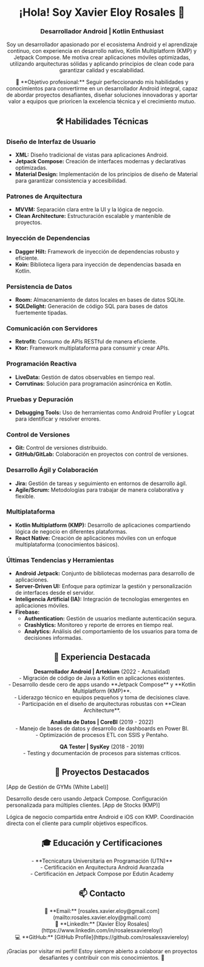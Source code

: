 <h1 align="center">¡Hola! Soy Xavier Eloy Rosales 👋</h1> 
<h3 align="center">Desarrollador Android | Kotlin Enthusiast</h3>

<p align="center"> Soy un desarrollador apasionado por el ecosistema Android y el aprendizaje continuo, con experiencia en desarrollo nativo, Kotlin Multiplatform (KMP) y Jetpack Compose. Me motiva crear aplicaciones móviles optimizadas, utilizando arquitecturas sólidas y aplicando principios de clean code para garantizar calidad y escalabilidad. </p> <p align="center"> 🎯 **Objetivo profesional:** Seguir perfeccionando mis habilidades y conocimientos para convertirme en un desarrollador Android integral, capaz de abordar proyectos desafiantes, diseñar soluciones innovadoras y aportar valor a equipos que prioricen la excelencia técnica y el crecimiento mutuo. </p>

<h2 align="center">🛠️ Habilidades Técnicas</h2>

<h3>Diseño de Interfaz de Usuario</h3>
<ul>
  <li><strong>XML:</strong> Diseño tradicional de vistas para aplicaciones Android.</li>
  <li><strong>Jetpack Compose:</strong> Creación de interfaces modernas y declarativas optimizadas.</li>
  <li><strong>Material Design:</strong> Implementación de los principios de diseño de Material para garantizar consistencia y accesibilidad.</li>
</ul>

<h3>Patrones de Arquitectura</h3>
<ul>
  <li><strong>MVVM:</strong> Separación clara entre la UI y la lógica de negocio.</li>
  <li><strong>Clean Architecture:</strong> Estructuración escalable y mantenible de proyectos.</li>
</ul>

<h3>Inyección de Dependencias</h3>
<ul>
  <li><strong>Dagger Hilt:</strong> Framework de inyección de dependencias robusto y eficiente.</li>
  <li><strong>Koin:</strong> Biblioteca ligera para inyección de dependencias basada en Kotlin.</li>
</ul>

<h3>Persistencia de Datos</h3>
<ul>
  <li><strong>Room:</strong> Almacenamiento de datos locales en bases de datos SQLite.</li>
  <li><strong>SQLDelight:</strong> Generación de código SQL para bases de datos fuertemente tipadas.</li>
</ul>

<h3>Comunicación con Servidores</h3>
<ul>
  <li><strong>Retrofit:</strong> Consumo de APIs RESTful de manera eficiente.</li>
  <li><strong>Ktor:</strong> Framework multiplataforma para consumir y crear APIs.</li>
</ul>

<h3>Programación Reactiva</h3>
<ul>
  <li><strong>LiveData:</strong> Gestión de datos observables en tiempo real.</li>
  <li><strong>Corrutinas:</strong> Solución para programación asincrónica en Kotlin.</li>
</ul>

<h3>Pruebas y Depuración</h3>
<ul>
  <li><strong>Debugging Tools:</strong> Uso de herramientas como Android Profiler y Logcat para identificar y resolver errores.</li>
</ul>

<h3>Control de Versiones</h3>
<ul>
  <li><strong>Git:</strong> Control de versiones distribuido.</li>
  <li><strong>GitHub/GitLab:</strong> Colaboración en proyectos con control de versiones.</li>
</ul>

<h3>Desarrollo Ágil y Colaboración</h3>
<ul>
  <li><strong>Jira:</strong> Gestión de tareas y seguimiento en entornos de desarrollo ágil.</li>
  <li><strong>Agile/Scrum:</strong> Metodologías para trabajar de manera colaborativa y flexible.</li>
</ul>

<h3>Multiplataforma</h3>
<ul>
  <li><strong>Kotlin Multiplatform (KMP):</strong> Desarrollo de aplicaciones compartiendo lógica de negocio en diferentes plataformas.</li>
  <li><strong>React Native:</strong> Creación de aplicaciones móviles con un enfoque multiplataforma (conocimientos básicos).</li>
</ul>

<h3>Últimas Tendencias y Herramientas</h3>
<ul>
  <li><strong>Android Jetpack:</strong> Conjunto de bibliotecas modernas para desarrollo de aplicaciones.</li>
  <li><strong>Server-Driven UI:</strong> Enfoque para optimizar la gestión y personalización de interfaces desde el servidor.</li>
  <li><strong>Inteligencia Artificial (IA):</strong> Integración de tecnologías emergentes en aplicaciones móviles.</li>
  <li><strong>Firebase:</strong>
    <ul>
      <li><strong>Authentication:</strong> Gestión de usuarios mediante autenticación segura.</li>
      <li><strong>Crashlytics:</strong> Monitoreo y reporte de errores en tiempo real.</li>
      <li><strong>Analytics:</strong> Análisis del comportamiento de los usuarios para toma de decisiones informadas.</li>
    </ul>
  </li>
</ul>


<h2 align="center">💼 Experiencia Destacada</h2> 
<p align="center"> <strong>Desarrollador Android | Artekium</strong> (2022 - Actualidad)<br> - Migración de código de Java a Kotlin en aplicaciones existentes.<br> - Desarrollo desde cero de apps usando **Jetpack Compose** y **Kotlin Multiplatform (KMP)**.<br> - Liderazgo técnico en equipos pequeños y toma de decisiones clave.<br> - Participación en el diseño de arquitecturas robustas con **Clean Architecture**.<br> </p> <p align="center"> <strong>Analista de Datos | CoreBI</strong> (2019 - 2022)<br> - Manejo de bases de datos y desarrollo de dashboards en Power BI.<br> - Optimización de procesos ETL con SSIS y Pentaho.<br> </p> <p align="center"> <strong>QA Tester | SysKey</strong> (2018 - 2019)<br> - Testing y documentación de procesos para sistemas críticos.<br> </p>
<h2 align="center">🚀 Proyectos Destacados</h2>
[App de Gestión de GYMs (White Label)]

Desarrollo desde cero usando Jetpack Compose.
Configuración personalizada para múltiples clientes.
[App de Stocks (KMP)]

Lógica de negocio compartida entre Android e iOS con KMP.
Coordinación directa con el cliente para cumplir objetivos específicos.
<h2 align="center">🎓 Educación y Certificaciones</h2> <p align="center"> - **Tecnicatura Universitaria en Programación (UTN)**<br> - Certificación en Arquitectura Android Avanzada<br> - Certificación en Jetpack Compose por Edutin Academy<br> </p>
<h2 align="center">📫 Contacto</h2> <p align="center"> 📧 **Email:** [rosales.xavier.eloy@gmail.com](mailto:rosales.xavier.eloy@gmail.com)<br> 💼 **LinkedIn:** [Xavier Eloy Rosales](https://www.linkedin.com/in/rosalesxaviereloy/)<br> 💻 **GitHub:** [GitHub Profile](https://github.com/rosalesxaviereloy)<br> </p>
<p align="center"> ¡Gracias por visitar mi perfil! Estoy siempre abierto a colaborar en proyectos desafiantes y contribuir con mis conocimientos. 🚀 </p>

